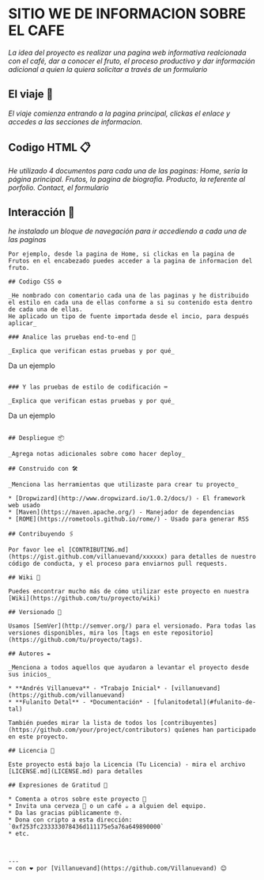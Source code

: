 # SITIO WE DE INFORMACION SOBRE EL CAFE

_La idea del proyecto es realizar una pagina web informativa realcionada con el café, dar a conocer el fruto, el proceso productivo y dar información adicional a quien la quiera solicitar a través de un formulario_

## El viaje 🚀

_El viaje comienza entrando a la pagina principal, clickas el enlace y accedes a las secciones de informacion._




## Codigo HTML 📋

_He utilizado 4 documentos para cada una de las paginas:
Home, sería la página principal.
Frutos, la pagina de biografia.
Producto, la referente al porfolio.
Contact, el formulario_

## Interacción 🔧

_he instalado un bloque de navegación para ir accediendo a cada una de las paginas_

```
Por ejemplo, desde la pagina de Home, si clickas en la pagina de Frutos en el encabezado puedes acceder a la pagina de informacion del fruto.
```
```
## Codigo CSS ⚙️

_He nombrado con comentario cada una de las paginas y he distribuido el estilo en cada una de ellas conforme a si su contenido esta dentro de cada una de ellas.
He aplicado un tipo de fuente importada desde el incio, para después aplicar_

### Analice las pruebas end-to-end 🔩

_Explica que verifican estas pruebas y por qué_

```
Da un ejemplo
```

### Y las pruebas de estilo de codificación ⌨️

_Explica que verifican estas pruebas y por qué_

```
Da un ejemplo
```

## Despliegue 📦

_Agrega notas adicionales sobre como hacer deploy_

## Construido con 🛠️

_Menciona las herramientas que utilizaste para crear tu proyecto_

* [Dropwizard](http://www.dropwizard.io/1.0.2/docs/) - El framework web usado
* [Maven](https://maven.apache.org/) - Manejador de dependencias
* [ROME](https://rometools.github.io/rome/) - Usado para generar RSS

## Contribuyendo 🖇️

Por favor lee el [CONTRIBUTING.md](https://gist.github.com/villanuevand/xxxxxx) para detalles de nuestro código de conducta, y el proceso para enviarnos pull requests.

## Wiki 📖

Puedes encontrar mucho más de cómo utilizar este proyecto en nuestra [Wiki](https://github.com/tu/proyecto/wiki)

## Versionado 📌

Usamos [SemVer](http://semver.org/) para el versionado. Para todas las versiones disponibles, mira los [tags en este repositorio](https://github.com/tu/proyecto/tags).

## Autores ✒️

_Menciona a todos aquellos que ayudaron a levantar el proyecto desde sus inicios_

* **Andrés Villanueva** - *Trabajo Inicial* - [villanuevand](https://github.com/villanuevand)
* **Fulanito Detal** - *Documentación* - [fulanitodetal](#fulanito-de-tal)

También puedes mirar la lista de todos los [contribuyentes](https://github.com/your/project/contributors) quíenes han participado en este proyecto. 

## Licencia 📄

Este proyecto está bajo la Licencia (Tu Licencia) - mira el archivo [LICENSE.md](LICENSE.md) para detalles

## Expresiones de Gratitud 🎁

* Comenta a otros sobre este proyecto 📢
* Invita una cerveza 🍺 o un café ☕ a alguien del equipo. 
* Da las gracias públicamente 🤓.
* Dona con cripto a esta dirección: `0xf253fc233333078436d111175e5a76a649890000`
* etc.



---
⌨️ con ❤️ por [Villanuevand](https://github.com/Villanuevand) 😊